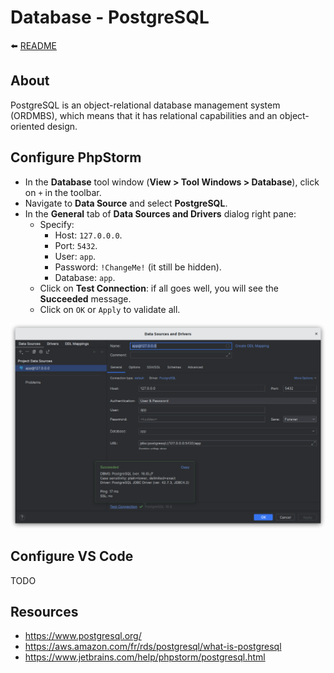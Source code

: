 # Database - PostgreSQL

⬅️ [README](../README.md)

## About

PostgreSQL is an object-relational database management system (ORDMBS), which means that it has relational capabilities and an object-oriented design.

## Configure PhpStorm

- In the **Database** tool window (**View > Tool Windows > Database**), click on `+` in the toolbar.
- Navigate to **Data Source** and select **PostgreSQL**.
- In the **General** tab of **Data Sources and Drivers** dialog right pane:
    - Specify:
        - Host: `127.0.0.0`.
        - Port: `5432`.
        - User: `app`.
        - Password: `!ChangeMe!` (it still be hidden).
        - Database: `app`.
    - Click on **Test Connection**: if all goes well, you will see the **Succeeded** message.
    - Click on `OK` or `Apply` to validate all.

![phpstorm-data-sources-and-drivers-postgresql.png](img/phpstorm-data-sources-and-drivers-postgresql.png)

## Configure VS Code

TODO

## Resources

- https://www.postgresql.org/
- https://aws.amazon.com/fr/rds/postgresql/what-is-postgresql
- https://www.jetbrains.com/help/phpstorm/postgresql.html